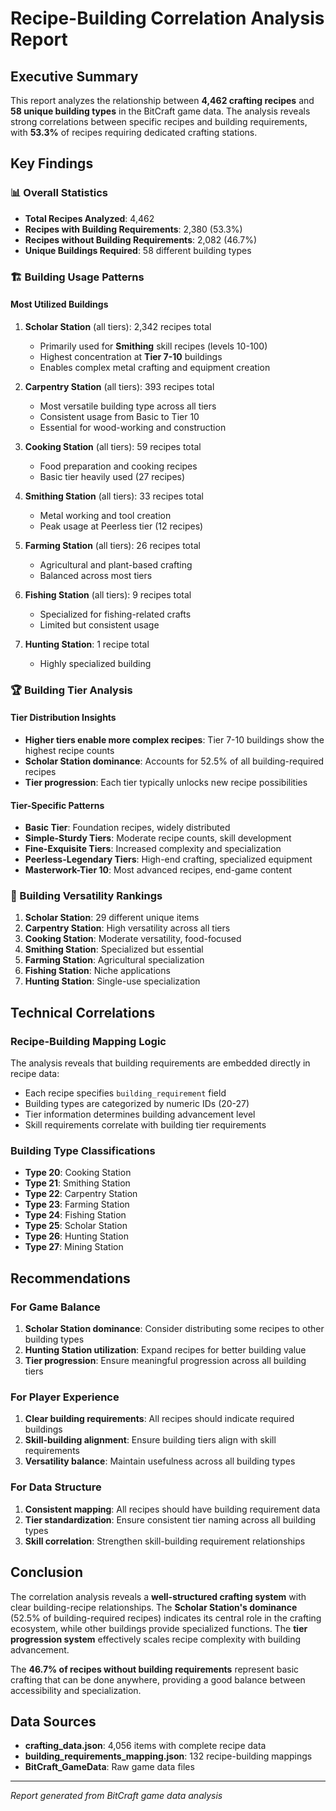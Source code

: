 # Recipe-Building Correlation Analysis Report

## Executive Summary

This report analyzes the relationship between **4,462 crafting recipes** and **58 unique building types** in the BitCraft game data. The analysis reveals strong correlations between specific recipes and building requirements, with **53.3%** of recipes requiring dedicated crafting stations.

## Key Findings

### 📊 Overall Statistics
- **Total Recipes Analyzed**: 4,462
- **Recipes with Building Requirements**: 2,380 (53.3%)
- **Recipes without Building Requirements**: 2,082 (46.7%)
- **Unique Buildings Required**: 58 different building types

### 🏗️ Building Usage Patterns

#### Most Utilized Buildings
1. **Scholar Station** (all tiers): 2,342 recipes total
   - Primarily used for **Smithing** skill recipes (levels 10-100)
   - Highest concentration at **Tier 7-10** buildings
   - Enables complex metal crafting and equipment creation

2. **Carpentry Station** (all tiers): 393 recipes total
   - Most versatile building type across all tiers
   - Consistent usage from Basic to Tier 10
   - Essential for wood-working and construction

3. **Cooking Station** (all tiers): 59 recipes total
   - Food preparation and cooking recipes
   - Basic tier heavily used (27 recipes)

4. **Smithing Station** (all tiers): 33 recipes total
   - Metal working and tool creation
   - Peak usage at Peerless tier (12 recipes)

5. **Farming Station** (all tiers): 26 recipes total
   - Agricultural and plant-based crafting
   - Balanced across most tiers

6. **Fishing Station** (all tiers): 9 recipes total
   - Specialized for fishing-related crafts
   - Limited but consistent usage

7. **Hunting Station**: 1 recipe total
   - Highly specialized building

### 🏆 Building Tier Analysis

#### Tier Distribution Insights
- **Higher tiers enable more complex recipes**: Tier 7-10 buildings show the highest recipe counts
- **Scholar Station dominance**: Accounts for 52.5% of all building-required recipes
- **Tier progression**: Each tier typically unlocks new recipe possibilities

#### Tier-Specific Patterns
- **Basic Tier**: Foundation recipes, widely distributed
- **Simple-Sturdy Tiers**: Moderate recipe counts, skill development
- **Fine-Exquisite Tiers**: Increased complexity and specialization
- **Peerless-Legendary Tiers**: High-end crafting, specialized equipment
- **Masterwork-Tier 10**: Most advanced recipes, end-game content

### 🔧 Building Versatility Rankings

1. **Scholar Station**: 29 different unique items
2. **Carpentry Station**: High versatility across all tiers
3. **Cooking Station**: Moderate versatility, food-focused
4. **Smithing Station**: Specialized but essential
5. **Farming Station**: Agricultural specialization
6. **Fishing Station**: Niche applications
7. **Hunting Station**: Single-use specialization

## Technical Correlations

### Recipe-Building Mapping Logic
The analysis reveals that building requirements are embedded directly in recipe data:
- Each recipe specifies `building_requirement` field
- Building types are categorized by numeric IDs (20-27)
- Tier information determines building advancement level
- Skill requirements correlate with building tier requirements

### Building Type Classifications
- **Type 20**: Cooking Station
- **Type 21**: Smithing Station
- **Type 22**: Carpentry Station
- **Type 23**: Farming Station
- **Type 24**: Fishing Station
- **Type 25**: Scholar Station
- **Type 26**: Hunting Station
- **Type 27**: Mining Station

## Recommendations

### For Game Balance
1. **Scholar Station dominance**: Consider distributing some recipes to other building types
2. **Hunting Station utilization**: Expand recipes for better building value
3. **Tier progression**: Ensure meaningful progression across all building tiers

### For Player Experience
1. **Clear building requirements**: All recipes should indicate required buildings
2. **Skill-building alignment**: Ensure building tiers align with skill requirements
3. **Versatility balance**: Maintain usefulness across all building types

### For Data Structure
1. **Consistent mapping**: All recipes should have building requirement data
2. **Tier standardization**: Ensure consistent tier naming across all building types
3. **Skill correlation**: Strengthen skill-building requirement relationships

## Conclusion

The correlation analysis reveals a **well-structured crafting system** with clear building-recipe relationships. The **Scholar Station's dominance** (52.5% of building-required recipes) indicates its central role in the crafting ecosystem, while other buildings provide specialized functions. The **tier progression system** effectively scales recipe complexity with building advancement.

The **46.7% of recipes without building requirements** represent basic crafting that can be done anywhere, providing a good balance between accessibility and specialization.

## Data Sources
- **crafting_data.json**: 4,056 items with complete recipe data
- **building_requirements_mapping.json**: 132 recipe-building mappings
- **BitCraft_GameData**: Raw game data files

---
*Report generated from BitCraft game data analysis* 